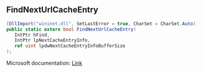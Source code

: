 ## FindNextUrlCacheEntry

```csharp
[DllImport("wininet.dll", SetLastError = true, CharSet = CharSet.Auto)]
public static extern bool FindNextUrlCacheEntry(
   IntPtr hFind,
   IntPtr lpNextCacheEntryInfo,
   ref uint lpdwNextCacheEntryInfoBufferSize
);
```

Microsoft documentation: [Link](https://docs.microsoft.com/en-us/windows/win32/api/wininet/nf-wininet-findnexturlcacheentrya)
